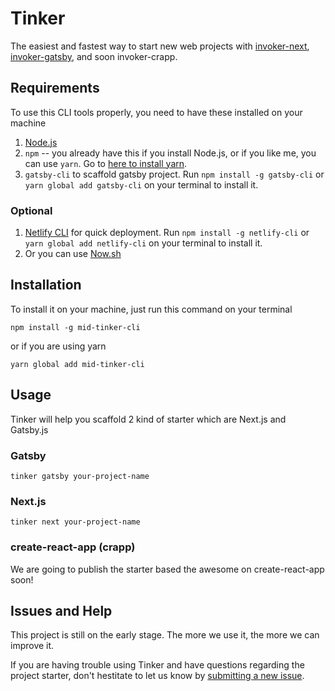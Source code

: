 # Tinker

The easiest and fastest way to start new web projects with [invoker-next](https://github.com/meridianid/invoker-next), [invoker-gatsby](https://github.com/meridianid/invoker-gatsby), and soon invoker-crapp.

## Requirements

To use this CLI tools properly, you need to have these installed on your machine

1. [Node.js](https://nodejs.org/en/)
2. `npm` -- you already have this if you install Node.js, or if you like me, you can use `yarn`. Go to [here to install yarn](https://yarnpkg.com/lang/en/docs/install/#mac-stable).
3. `gatsby-cli` to scaffold gatsby project. Run `npm install -g gatsby-cli` or `yarn global add gatsby-cli` on your terminal to install it.

### Optional

1. [Netlify CLI](https://www.netlify.com/) for quick deployment. Run `npm install -g netlify-cli` or `yarn global add netlify-cli` on your terminal to install it.
2. Or you can use [Now.sh](https://now.sh)

## Installation

To install it on your machine, just run this command on your terminal

```shell
npm install -g mid-tinker-cli
```

or if you are using yarn

```shell
yarn global add mid-tinker-cli
```

## Usage

Tinker will help you scaffold 2 kind of starter which are Next.js and Gatsby.js

### Gatsby

```shell
tinker gatsby your-project-name
```

### Next.js

```shell
tinker next your-project-name
```

### create-react-app (crapp)

We are going to publish the starter based the awesome on create-react-app soon!

## Issues and Help

This project is still on the early stage. The more we use it, the more we can improve it.

If you are having trouble using Tinker and have questions regarding the project starter, don't hestitate to let us know by [submitting a new issue](https://github.com/meridianid/tinker-cli/issues/new).

